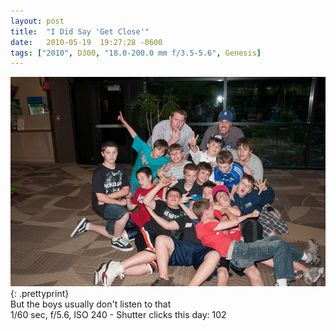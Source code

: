 ```yaml
---
layout: post
title:  "I Did Say 'Get Close'"
date:   2010-05-19  19:27:28 -0600
tags: ["2010", D300, "18.0-200.0 mm f/3.5-5.6", Genesis]
---
```

![:title](/images/2010/2010_0519_DSC6370.jpg)
{: .prettyprint}  
But the boys usually don't listen to that  
1/60 sec, f/5.6, ISO 240 - Shutter clicks this day: 102